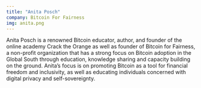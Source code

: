 ```yaml
---
title: "Anita Posch"
company: Bitcoin For Fairness
img: anita.png
---
```


Anita Posch is a renowned Bitcoin educator, author, and founder of the online academy Crack the Orange as well as founder of Bitcoin for Fairness, a non-profit organization that has a strong focus on Bitcoin adoption in the Global South through education, knowledge sharing and capacity building on the ground. Anita’s focus is on promoting Bitcoin as a tool for financial freedom and inclusivity, as well as educating individuals concerned with digital privacy and self-sovereignty.
